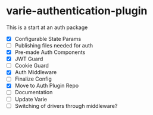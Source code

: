 # varie-authentication-plugin

This is a start at an auth package

- [x] Configurable State Params
- [ ] Publishing files needed for auth
- [x] Pre-made Auth Components
- [x] JWT Guard
- [ ] Cookie Guard
- [x] Auth Middleware
- [ ] Finalize Config
- [x] Move to Auth Plugin Repo
- [ ] Documentation
- [ ] Update Varie
- [ ] Switching of drivers through middleware? 
